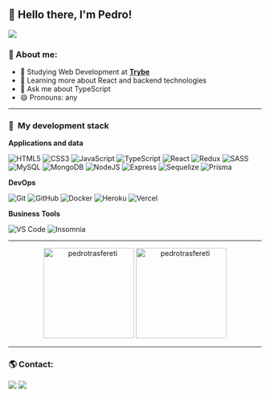 ## 👋 Hello there, I'm Pedro!

![](https://komarev.com/ghpvc/?username=pedrotrasfereti&color=006bed)

### 👨 About me:
- 🔭 Studying Web Development at [**Trybe**](https://betrybe.com)
- 🌱 Learning more about React and backend technologies
- 💬 Ask me about TypeScript
- 😄 Pronouns: any

---

### :rocket: &nbsp;My development stack

**Applications and data**

  ![HTML5](https://img.shields.io/badge/-HTML5-333333?style=for-the-badge&logo=HTML5)
  ![CSS3](https://img.shields.io/badge/-CSS3-333333?style=for-the-badge&logo=CSS3&logoColor=1572B6)
  ![JavaScript](https://img.shields.io/badge/-JavaScript-333333?style=for-the-badge&logo=javascript)
  ![TypeScript](https://img.shields.io/badge/-TypeScript-333333?style=for-the-badge&logo=typescript)
  ![React](https://img.shields.io/badge/-React-333333?style=for-the-badge&logo=react)
  ![Redux](https://img.shields.io/badge/-Redux-333333?style=for-the-badge&logo=redux)
  ![SASS](https://img.shields.io/badge/-Sass-333333?style=for-the-badge&logo=sass)
  ![MySQL](https://img.shields.io/badge/-MySQL-333333?style=for-the-badge&logo=mysql)
  ![MongoDB](https://img.shields.io/badge/-MongoDB-333333?style=for-the-badge&logo=mongodb)
  ![NodeJS](https://img.shields.io/badge/-NodeJS-333333?style=for-the-badge&logo=node.js)
  ![Express](https://img.shields.io/badge/-Express-333333?style=for-the-badge&logo=express)
  ![Sequelize](https://img.shields.io/badge/-Sequelize-333333?style=for-the-badge&logo=sequelize)
  ![Prisma](https://img.shields.io/badge/-Prisma-333333?style=for-the-badge&logo=prisma)
  
**DevOps**

  ![Git](https://img.shields.io/badge/-Git-333333?style=for-the-badge&logo=git)
  ![GitHub](https://img.shields.io/badge/-GitHub-333333?style=for-the-badge&logo=github)
  ![Docker](https://img.shields.io/badge/-Docker-333333?style=for-the-badge&logo=docker)
  ![Heroku](https://img.shields.io/badge/-Heroku-333333?style=for-the-badge&logo=heroku)
  ![Vercel](https://img.shields.io/badge/-Vercel-333333?style=for-the-badge&logo=vercel)
  
**Business Tools**

  ![VS Code](https://img.shields.io/badge/-Visual%20Studio%20Code-333333?style=for-the-badge&logo=visual-studio-code&logoColor=007ACC)
  ![Insomnia](https://img.shields.io/badge/-Insomnia-333333?style=for-the-badge&logo=insomnia&logoColor=884DFF)

---

<div align="center">
  <img height="180em" src="https://github-readme-stats.vercel.app/api?username=pedrotrasfereti&show_icons=true&theme=tokyonight" alt="pedrotrasfereti" />
  <img height="180em" src="https://github-readme-stats.vercel.app/api/top-langs/?username=pedrotrasfereti&layout=compact&theme=tokyonight" alt="pedrotrasfereti" />
</div>

---

### :earth_americas: Contact:

<div>
  <a href="https://www.linkedin.com/in/pedro-trasfereti/" target="_blank"><img src="https://img.shields.io/badge/-LinkedIn-%230077B5?style=for-the-badge&logo=linkedin&logoColor=white" target="_blank"></a> 
  <a href = "mailto:pedrotrasfereti@gmail.com"><img src="https://img.shields.io/badge/-Gmail-%23333?style=for-the-badge&logo=gmail&logoColor=white" target="_blank"></a>
</div>
